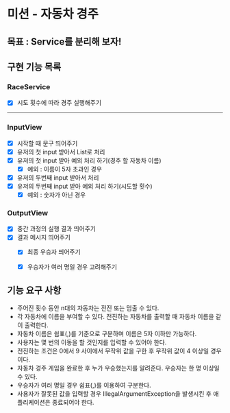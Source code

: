 # 미션 - 자동차 경주

## 목표 : Service를 분리해 보자!

## 구현 기능 목록


### RaceService

- [x] 시도 횟수에 따라 경주 실행해주기

----

### InputView

- [x] 시작할 때 문구 띄어주기
- [x] 유저의 첫 input 받아서 List로 처리
- [x] 유저의 첫 input 받아 예외 처리 하기(경주 할 자동차 이름)
    - [x] 예외 : 이름이 5자 초과인 경우
- [x] 유저의 두번째 input 받아서 처리
- [x] 유저의 두번째 input 받아 예외 처리 하기(시도할 횟수)
    - [x] 예외 : 숫자가 아닌 경우

### OutputView

- [x] 중간 과정의 실행 결과 띄어주기
- [x] 결과 메시지 띄어주기
    - [x] 최종 우승자 띄어주기
    - [x] 우승자가 여러 명일 경우 고려해주기


## 기능 요구 사항

- 주어진 횟수 동안 n대의 자동차는 전진 또는 멈출 수 있다.
- 각 자동차에 이름을 부여할 수 있다. 전진하는 자동차를 출력할 때 자동차 이름을 같이 출력한다.
- 자동차 이름은 쉼표(,)를 기준으로 구분하며 이름은 5자 이하만 가능하다.
- 사용자는 몇 번의 이동을 할 것인지를 입력할 수 있어야 한다.
- 전진하는 조건은 0에서 9 사이에서 무작위 값을 구한 후 무작위 값이 4 이상일 경우이다.
- 자동차 경주 게임을 완료한 후 누가 우승했는지를 알려준다. 우승자는 한 명 이상일 수 있다.
- 우승자가 여러 명일 경우 쉼표(,)를 이용하여 구분한다.
- 사용자가 잘못된 값을 입력할 경우 IllegalArgumentException을 발생시킨 후 애플리케이션은 종료되어야 한다.